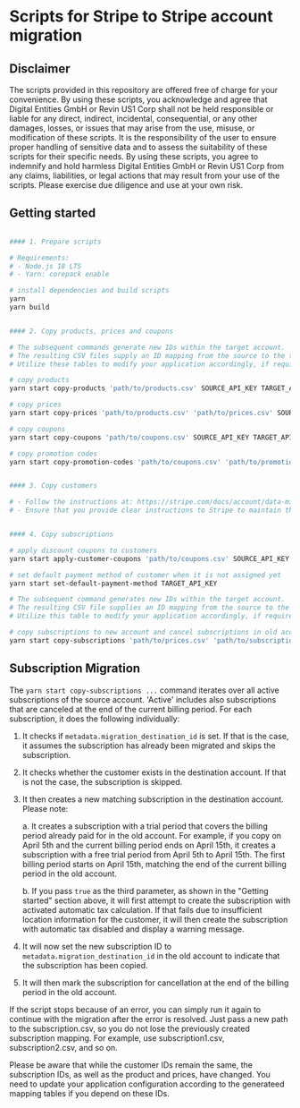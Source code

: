 # Scripts for Stripe to Stripe account migration

## Disclaimer

The scripts provided in this repository are offered free of charge for your convenience. By using these scripts, you acknowledge and agree that Digital Entities GmbH or Revin US1 Corp shall not be held responsible or liable for any direct, indirect, incidental, consequential, or any other damages, losses, or issues that may arise from the use, misuse, or modification of these scripts. It is the responsibility of the user to ensure proper handling of sensitive data and to assess the suitability of these scripts for their specific needs. By using these scripts, you agree to indemnify and hold harmless Digital Entities GmbH or Revin US1 Corp from any claims, liabilities, or legal actions that may result from your use of the scripts. Please exercise due diligence and use at your own risk.

## Getting started

```bash

#### 1. Prepare scripts

# Requirements:
# - Node.js 18 LTS
# - Yarn: corepack enable

# install dependencies and build scripts
yarn
yarn build


#### 2. Copy products, prices and coupons

# The subsequent commands generate new IDs within the target account.
# The resulting CSV files supply an ID mapping from the source to the target account.
# Utilize these tables to modify your application accordingly, if required.

# copy products
yarn start copy-products 'path/to/products.csv' SOURCE_API_KEY TARGET_API_KEY

# copy prices
yarn start copy-prices 'path/to/products.csv' 'path/to/prices.csv' SOURCE_API_KEY TARGET_API_KEY

# copy coupons
yarn start copy-coupons 'path/to/coupons.csv' SOURCE_API_KEY TARGET_API_KEY

# copy promotion codes
yarn start copy-promotion-codes 'path/to/coupons.csv' 'path/to/promotion-codes.csv' SOURCE_API_KEY TARGET_API_KEY


#### 3. Copy customers

# - Follow the instructions at: https://stripe.com/docs/account/data-migrations/pan-copy
# - Ensure that you provide clear instructions to Stripe to maintain the original customer IDs.


#### 4. Copy subscriptions

# apply discount coupons to customers
yarn start apply-customer-coupons 'path/to/coupons.csv' SOURCE_API_KEY TARGET_API_KEY

# set default payment method of customer when it is not assigned yet
yarn start set-default-payment-method TARGET_API_KEY

# The subsequent command generates new IDs within the target account.
# The resulting CSV file supplies an ID mapping from the source to the target account.
# Utilize this table to modify your application accordingly, if required.

# copy subscriptions to new account and cancel subscriptions in old account
yarn start copy-subscriptions 'path/to/prices.csv' 'path/to/subscriptions.csv' true 'path/to/coupons.csv' SOURCE_API_KEY TARGET_API_KEY

```

## Subscription Migration

The `yarn start copy-subscriptions ...` command iterates over all active subscriptions of the source account. 'Active' includes also subscriptions that are canceled at the end of the current billing period. For each subscription, it does the following individually:

1.  It checks if `metadata.migration_destination_id` is set. If that is the case, it assumes the subscription has already been migrated and skips the subscription.

2.  It checks whether the customer exists in the destination account. If that is not the case, the subscription is skipped.

3.  It then creates a new matching subscription in the destination account. Please note:

    a. It creates a subscription with a trial period that covers the billing period already paid for in the old account. For example, if you copy on April 5th and the current billing period ends on April 15th, it creates a subscription with a free trial period from April 5th to April 15th. The first billing period starts on April 15th, matching the end of the current billing period in the old account.

    b. If you pass `true` as the third parameter, as shown in the "Getting started" section above, it will first attempt to create the subscription with activated automatic tax calculation. If that fails due to insufficient location information for the customer, it will then create the subscription with automatic tax disabled and display a warning message.

4.  It will now set the new subscription ID to `metadata.migration_destination_id` in the old account to indicate that the subscription has been copied.

5.  It will then mark the subscription for cancellation at the end of the billing period in the old account.

If the script stops because of an error, you can simply run it again to continue with the migration after the error is resolved. Just pass a new path to the subscription.csv, so you do not lose the previously created subscription mapping. For example, use subscription1.csv, subscription2.csv, and so on.

Please be aware that while the customer IDs remain the same, the subscription IDs, as well as the product and prices, have changed. You need to update your application configuration according to the generateed mapping tables if you depend on these IDs.
